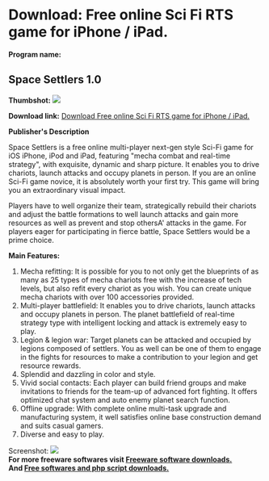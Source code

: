 # Download: Free online Sci Fi RTS game for iPhone / iPad.

**Program name:**

## Space Settlers 1.0

  
**Thumbshot:** ![](http://www.freewarefiles.com/screenshot/spacesttlrs_md.jpg)   
  
**Download link:** [Download Free online Sci Fi RTS game for iPhone / iPad.](http://freesoftwares.boysofts.com/Space-Settlers_program_82835.html)  
  


**Publisher's Description**  
  


Space Settlers is a free online multi-player next-gen style Sci-Fi game for iOS iPhone, iPod and iPad, featuring "mecha combat and real-time strategy", with exquisite, dynamic and sharp picture. It enables you to drive chariots, launch attacks and occupy planets in person. If you are an online Sci-Fi game novice, it is absolutely worth your first try. This game will bring you an extraordinary visual impact. 

Players have to well organize their team, strategically rebuild their chariots and adjust the battle formations to well launch attacks and gain more resources as well as prevent and stop othersA' attacks in the game. For players eager for participating in fierce battle, Space Settlers would be a prime choice. 

**Main Features:**

  1. Mecha refitting: It is possible for you to not only get the blueprints of as many as 25 types of mecha chariots free with the increase of tech levels, but also refit every chariot as you wish. You can create unique mecha chariots with over 100 accessories provided. 
  2. Multi-player battlefield: It enables you to drive chariots, launch attacks and occupy planets in person. The planet battlefield of real-time strategy type with intelligent locking and attack is extremely easy to play. 
  3. Legion & legion war: Target planets can be attacked and occupied by legions composed of settlers. You as well can be one of them to engage in the fights for resources to make a contribution to your legion and get resource rewards. 
  4. Splendid and dazzling in color and style. 
  5. Vivid social contacts: Each player can build friend groups and make invitations to friends for the team-up of advanced fort fighting. It offers optimized chat system and auto enemy planet search function. 
  6. Offline upgrade: With complete online multi-task upgrade and manufacturing system, it well satisfies online base construction demand and suits casual gamers. 
  7. Diverse and easy to play. 

  
  
Screenshot: ![](http://www.freewarefiles.com/screenshot/spacesttlrs.jpg)   
**For more freeware softwares visit [Freeware software downloads.](http://freesoftwares.boysofts.com/)**   
**And [Free softwares and php script downloads.](http://www.boysofts.com/)**
